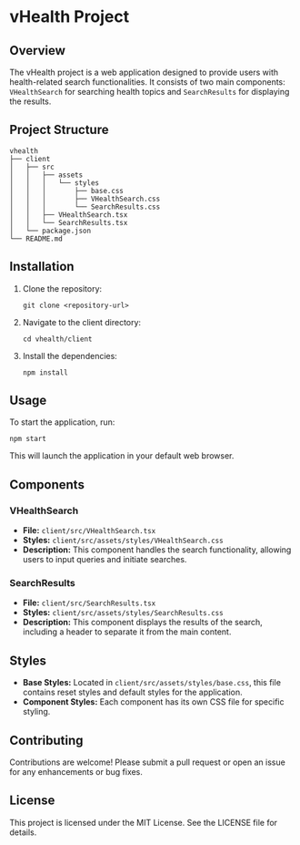# vHealth Project

## Overview
The vHealth project is a web application designed to provide users with health-related search functionalities. It consists of two main components: `VHealthSearch` for searching health topics and `SearchResults` for displaying the results.

## Project Structure
```
vhealth
├── client
│   ├── src
│   │   ├── assets
│   │   │   └── styles
│   │   │       ├── base.css
│   │   │       ├── VHealthSearch.css
│   │   │       └── SearchResults.css
│   │   ├── VHealthSearch.tsx
│   │   └── SearchResults.tsx
│   └── package.json
└── README.md
```

## Installation
1. Clone the repository:
   ```
   git clone <repository-url>
   ```
2. Navigate to the client directory:
   ```
   cd vhealth/client
   ```
3. Install the dependencies:
   ```
   npm install
   ```

## Usage
To start the application, run:
```
npm start
```
This will launch the application in your default web browser.

## Components
### VHealthSearch
- **File:** `client/src/VHealthSearch.tsx`
- **Styles:** `client/src/assets/styles/VHealthSearch.css`
- **Description:** This component handles the search functionality, allowing users to input queries and initiate searches.

### SearchResults
- **File:** `client/src/SearchResults.tsx`
- **Styles:** `client/src/assets/styles/SearchResults.css`
- **Description:** This component displays the results of the search, including a header to separate it from the main content.

## Styles
- **Base Styles:** Located in `client/src/assets/styles/base.css`, this file contains reset styles and default styles for the application.
- **Component Styles:** Each component has its own CSS file for specific styling.

## Contributing
Contributions are welcome! Please submit a pull request or open an issue for any enhancements or bug fixes.

## License
This project is licensed under the MIT License. See the LICENSE file for details.